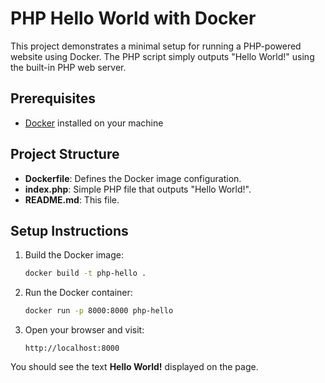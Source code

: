 # PHP Hello World with Docker

This project demonstrates a minimal setup for running a PHP-powered website using Docker. The PHP script simply outputs "Hello World!" using the built-in PHP web server.

## Prerequisites

- [Docker](https://www.docker.com/get-started) installed on your machine

## Project Structure

- **Dockerfile**: Defines the Docker image configuration.
- **index.php**: Simple PHP file that outputs "Hello World!".
- **README.md**: This file.

## Setup Instructions

1. Build the Docker image:

    ```bash
    docker build -t php-hello .
    ```

2. Run the Docker container:

    ```bash
    docker run -p 8000:8000 php-hello
    ```

3. Open your browser and visit:

    ```
    http://localhost:8000
    ```

You should see the text **Hello World!** displayed on the page.
